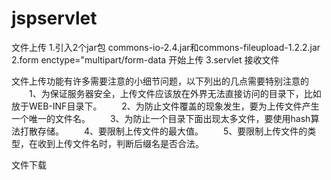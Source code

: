 # jspservlet
文件上传
    1.引入2个jar包 commons-io-2.4.jar和commons-fileupload-1.2.2.jar
    2.form enctype="multipart/form-data  开始上传
    3.servlet 接收文件
    
文件上传功能有许多需要注意的小细节问题，以下列出的几点需要特别注意的
 　　1、为保证服务器安全，上传文件应该放在外界无法直接访问的目录下，比如放于WEB-INF目录下。
 　　2、为防止文件覆盖的现象发生，要为上传文件产生一个唯一的文件名。
 　　3、为防止一个目录下面出现太多文件，要使用hash算法打散存储。
 　　4、要限制上传文件的最大值。
 　　5、要限制上传文件的类型，在收到上传文件名时，判断后缀名是否合法。

文件下载
    
    
    